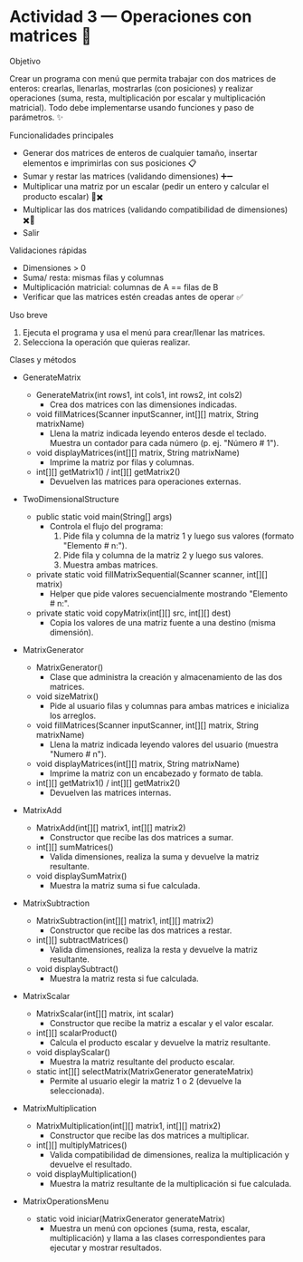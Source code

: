 
# Actividad 3 — Operaciones con matrices 🧮

Objetivo

Crear un programa con menú que permita trabajar con dos matrices de enteros: crearlas, llenarlas, mostrarlas (con posiciones) y realizar operaciones (suma, resta, multiplicación por escalar y multiplicación matricial). Todo debe implementarse usando funciones y paso de parámetros. ✨

Funcionalidades principales

- Generar dos matrices de enteros de cualquier tamaño, insertar elementos e imprimirlas con sus posiciones 📋
- Sumar y restar las matrices (validando dimensiones) ➕➖
- Multiplicar una matriz por un escalar (pedir un entero y calcular el producto escalar) 🔢✖️
- Multiplicar las dos matrices (validando compatibilidad de dimensiones) ✖️🔁
- Salir

Validaciones rápidas

- Dimensiones > 0
- Suma/ resta: mismas filas y columnas
- Multiplicación matricial: columnas de A == filas de B
- Verificar que las matrices estén creadas antes de operar ✅

Uso breve

1. Ejecuta el programa y usa el menú para crear/llenar las matrices.
2. Selecciona la operación que quieras realizar.


Clases y métodos

- GenerateMatrix
	- GenerateMatrix(int rows1, int cols1, int rows2, int cols2)
		- Crea dos matrices con las dimensiones indicadas.
	- void fillMatrices(Scanner inputScanner, int[][] matrix, String matrixName)
		- Llena la matriz indicada leyendo enteros desde el teclado. Muestra un contador para cada número (p. ej. "Número # 1").
	- void displayMatrices(int[][] matrix, String matrixName)
		- Imprime la matriz por filas y columnas.
	- int[][] getMatrix1() / int[][] getMatrix2()
		- Devuelven las matrices para operaciones externas.

- TwoDimensionalStructure
	- public static void main(String[] args)
		- Controla el flujo del programa:
			1. Pide fila y columna de la matriz 1 y luego sus valores (formato "Elemento # n:").
			2. Pide fila y columna de la matriz 2 y luego sus valores.
			3. Muestra ambas matrices.
	- private static void fillMatrixSequential(Scanner scanner, int[][] matrix)
		- Helper que pide valores secuencialmente mostrando "Elemento # n:".
	- private static void copyMatrix(int[][] src, int[][] dest)
		- Copia los valores de una matriz fuente a una destino (misma dimensión).

- MatrixGenerator
	- MatrixGenerator()
		- Clase que administra la creación y almacenamiento de las dos matrices.
	- void sizeMatrix()
		- Pide al usuario filas y columnas para ambas matrices e inicializa los arreglos.
	- void fillMatrices(Scanner inputScanner, int[][] matrix, String matrixName)
		- Llena la matriz indicada leyendo valores del usuario (muestra "Numero # n").
	- void displayMatrices(int[][] matrix, String matrixName)
		- Imprime la matriz con un encabezado y formato de tabla.
	- int[][] getMatrix1() / int[][] getMatrix2()
		- Devuelven las matrices internas.

- MatrixAdd
	- MatrixAdd(int[][] matrix1, int[][] matrix2)
		- Constructor que recibe las dos matrices a sumar.
	- int[][] sumMatrices()
		- Valida dimensiones, realiza la suma y devuelve la matriz resultante.
	- void displaySumMatrix()
		- Muestra la matriz suma si fue calculada.

- MatrixSubtraction
	- MatrixSubtraction(int[][] matrix1, int[][] matrix2)
		- Constructor que recibe las dos matrices a restar.
	- int[][] subtractMatrices()
		- Valida dimensiones, realiza la resta y devuelve la matriz resultante.
	- void displaySubtract()
		- Muestra la matriz resta si fue calculada.

- MatrixScalar
	- MatrixScalar(int[][] matrix, int scalar)
		- Constructor que recibe la matriz a escalar y el valor escalar.
	- int[][] scalarProduct()
		- Calcula el producto escalar y devuelve la matriz resultante.
	- void displayScalar()
		- Muestra la matriz resultante del producto escalar.
	- static int[][] selectMatrix(MatrixGenerator generateMatrix)
		- Permite al usuario elegir la matriz 1 o 2 (devuelve la seleccionada).

- MatrixMultiplication
	- MatrixMultiplication(int[][] matrix1, int[][] matrix2)
		- Constructor que recibe las dos matrices a multiplicar.
	- int[][] multiplyMatrices()
		- Valida compatibilidad de dimensiones, realiza la multiplicación y devuelve el resultado.
	- void displayMultiplication()
		- Muestra la matriz resultante de la multiplicación si fue calculada.

- MatrixOperationsMenu
	- static void iniciar(MatrixGenerator generateMatrix)
		- Muestra un menú con opciones (suma, resta, escalar, multiplicación) y llama a las clases correspondientes para ejecutar y mostrar resultados.

